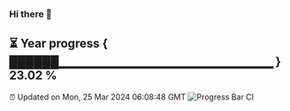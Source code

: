 ### Hi there 👋
⏳ Year progress { ██████▁▁▁▁▁▁▁▁▁▁▁▁▁▁▁▁▁▁▁▁▁▁▁▁ } 23.02 %
---
⏰ Updated on Mon, 25 Mar 2024 06:08:48 GMT
![Progress Bar CI](https://github.com/Moyi321/Moyi321/workflows/Progress%20Bar%20CI/badge.svg)
